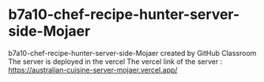 # b7a10-chef-recipe-hunter-server-side-Mojaer
b7a10-chef-recipe-hunter-server-side-Mojaer created by GitHub Classroom
The server is deployed in the vercel 
The vercel link of the server : https://australian-cuisine-server-mojaer.vercel.app/
